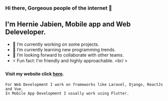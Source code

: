 ### Hi there, Gorgeous people of the internet 👋
## I'm Hernie Jabien, Mobile app and Web Deleveloper. 

<!--
**herndev/herndev** is a ✨ _special_ ✨ repository because its `README.md` (this file) appears on your GitHub profile.

Here are some ideas to get you started:
-->

- 🔭 I’m currently working on some projects.
- 🌱 I’m currently learning new programming trends.
- 👯 I’m looking forward to collaborate with other teams.
- ⚡ Fun fact: I'm friendly and highly approachable.
<br/ >
#### Visit my website click [here](https://herniedev.codes).
```
For Web Development I work on frameworks like Laravel, Django, ReactJs and Vue.
In Mobile App Development I usually work using Flutter.
```


